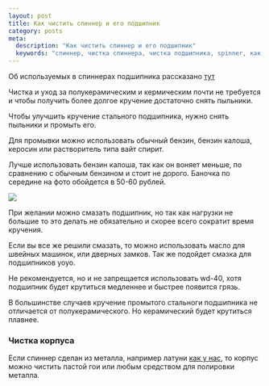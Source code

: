 ```yaml
---
layout: post
title: Как чистить спиннер и его подшипник
category: posts
meta:
  description: "Как чистить спиннер и его подшипник"
  keywords: "спиннер, чистка спиннера, чистка подшипника, spinner, как чистить спиннер, купить спиннер, fidgettoys.ru"
---
```


Об используемых в спиннерах подшипника рассказано [тут](/posts/podshipniki.html)

Чистка и уход за полукерамическим и кермическим почти не требуется и чтобы получить более долгое кручение достаточно снять пыльники.

Чтобы улучшить кручение стального подшипника, нужно снять пыльники и промыть его.

Для промывки можно использовать обычный бензин, бензин калоша, керосин или растворитель типа вайт спирит.

Лучше использовать бензин калоша, так как он воняет меньше, по сравнению с обычным бензином и стоит не дорого. Баночка по середине на фото обойдется в 50-60 рублей.

![](http://i.imgur.com/GdX24Cd.jpg)

При желании можно смазать подшипник, но так как нагрузки не большие то это делать не обязательно и скорее всего сократит время кручения.

Если вы все же решили смазать, то можно использовать масло для швейных машинок, или дверных замков. Так же подойдет смазка для подшипников yoyo.

Не рекомендуется, но и не запрещается использовать wd-40, хотя подшипник будет крутиться медленнее и быстрее появится грязь.

В большинстве случаев кручение промытого стальноги подшипника не отличается от полукерамического. Но керамический будет крутиться плавнее.

### Чистка корпуса

Если спиннер сделан из металла, например латуни [как у нас][fidgettoys], то корпус можно чистить пастой гои или любым средством для полировки металла.


[fidgettoys]: http://fidgettoys.ru/
